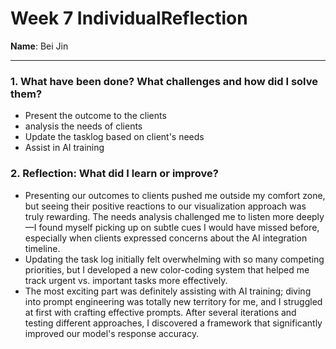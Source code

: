 # Week 7 IndividualReflection 
**Name**:  Bei Jin


---



### 1. What have been done? What challenges and how did I solve them?

- Present the outcome to the clients
- analysis the needs of clients
- Update the tasklog based on client's needs
- Assist in AI training
  
### 2. Reflection: What did I learn or improve?

- Presenting our outcomes to clients pushed me outside my comfort zone, but seeing their positive reactions to our visualization approach was truly rewarding. The needs analysis challenged me to listen more deeply—I found myself picking up on subtle cues I would have missed before, especially when clients expressed concerns about the AI integration timeline.
- Updating the task log initially felt overwhelming with so many competing priorities, but I developed a new color-coding system that helped me track urgent vs. important tasks more effectively.
- The most exciting part was definitely assisting with AI training; diving into prompt engineering was totally new territory for me, and I struggled at first with crafting effective prompts. After several iterations and testing different approaches, I discovered a framework that significantly improved our model's response accuracy. 


